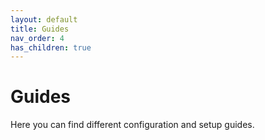 ```yaml
---
layout: default
title: Guides
nav_order: 4
has_children: true
---
```


# Guides

Here you can find different configuration and setup guides.